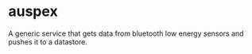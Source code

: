 # auspex
A generic service that gets data from bluetooth low energy sensors and pushes it to a datastore.
